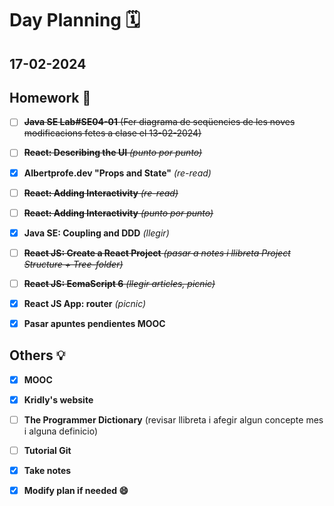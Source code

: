 # Day Planning :spiral_calendar:

## 17-02-2024

## Homework :pencil:

- [ ] ~~**Java SE Lab#SE04-01** (Fer diagrama de seqüencies de les noves modificacions fetes a clase el 13-02-2024)~~

- [ ] ~~**React: Describing the UI** *(punto por punto)*~~

- [x] **Albertprofe.dev "Props and State"** *(re-read)*

- [ ] ~~**React: Adding Interactivity** *(re-read)*~~

- [ ] ~~**React: Adding Interactivity** *(punto por punto)*~~

- [x] **Java SE: Coupling and DDD** *(llegir)*

- [ ] ~~**React JS: Create a React Project** *(pasar a notes i llibreta Project Structure + Tree-folder)*~~

- [ ] ~~**React JS: EcmaScript 6** *(llegir articles, picnic)*~~

- [x] **React JS App: router** *(picnic)*

- [x] **Pasar apuntes pendientes MOOC**

## Others :bulb:

+ [x] **MOOC**
- [x] **Kridly's website**
+ [ ] **The Programmer Dictionary** (revisar llibreta i afegir algun concepte mes i alguna definicio)
- [ ] **Tutorial Git**

- [x] **Take notes**

- [x] **Modify plan if needed :smile:**
